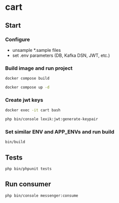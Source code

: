 # cart

## Start
### Configure
- unsample *.sample files
- set .env parameters (DB, Kafka DSN, JWT, etc.)

### Build image and run project
```bash
docker compose build
```
```bash
docker compose up -d
```

### Create jwt keys
```bash
docker exec -it cart bash
```
```bash
php bin/console lexik:jwt:generate-keypair
```

### Set similar ENV and APP_ENVs and run build
```bash
bin/build
```


## Tests
```bash
php bin/phpunit tests
```

## Run consumer
```bash
php bin/console messenger:consume
```
